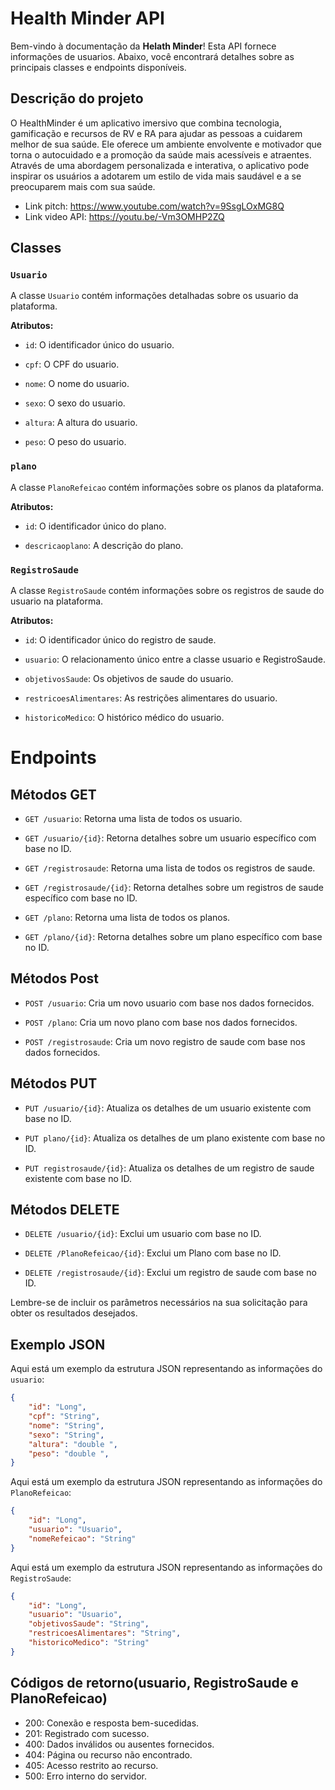 # Health Minder API

Bem-vindo à documentação da **Helath Minder**! Esta API fornece informações de usuarios. Abaixo, você encontrará detalhes sobre as principais classes e endpoints disponíveis.

## Descrição do projeto


O HealthMinder é um aplicativo imersivo que combina tecnologia, gamificação e recursos de RV e RA para ajudar as pessoas a cuidarem melhor de sua saúde. Ele oferece um ambiente envolvente e motivador que torna o autocuidado e a promoção da saúde mais acessíveis e atraentes. Através de uma abordagem personalizada e interativa, o aplicativo pode inspirar os usuários a adotarem um estilo de vida mais saudável e a se preocuparem mais com sua saúde.

- Link pitch: https://www.youtube.com/watch?v=9SsgLOxMG8Q
- Link video API: https://youtu.be/-Vm3OMHP2ZQ

## Classes

### `Usuario`

A classe `Usuario` contém informações detalhadas sobre os usuario da plataforma.

**Atributos:**

- `id`: O identificador único do usuario.

- `cpf`: O CPF do usuario.

- `nome`: O nome do usuario.

- `sexo`: O sexo do usuario.

- `altura`: A altura do usuario.

- `peso`: O peso do usuario.

### `plano`

A classe `PlanoRefeicao` contém informações sobre os planos da plataforma.

**Atributos:**

- `id`: O identificador único do plano.

- `descricaoplano`: A descrição do plano.

### `RegistroSaude`

A classe `RegistroSaude` contém informações sobre os registros de saude do usuario na plataforma.

**Atributos:**

- `id`: O identificador único do registro de saude.

- `usuario`: O relacionamento único entre a classe usuario e RegistroSaude.

- `objetivosSaude`: Os objetivos de saude do usuario.

- `restricoesAlimentares`: As restrições alimentares do usuario.

- `historicoMedico`: O  histórico médico do usuario.

# Endpoints

## Métodos GET

- `GET /usuario`: Retorna uma lista de todos os usuario.
  
- `GET /usuario/{id}`: Retorna detalhes sobre um usuario específico com base no ID.

- `GET /registrosaude`: Retorna uma lista de todos os registros de saude.
  
- `GET /registrosaude/{id}`: Retorna detalhes sobre um registros de saude específico com base no ID.

- `GET /plano`: Retorna uma lista de todos os planos.
  
- `GET /plano/{id}`: Retorna detalhes sobre um plano específico com base no ID.

## Métodos Post
  
- `POST /usuario`: Cria um novo usuario com base nos dados fornecidos.

- `POST /plano`: Cria um novo plano com base nos dados fornecidos.

- `POST /registrosaude`: Cria um novo registro de saude com base nos dados fornecidos.

## Métodos PUT
  
- `PUT /usuario/{id}`: Atualiza os detalhes de um usuario existente com base no ID.

- `PUT plano/{id}`: Atualiza os detalhes de um plano existente com base no ID.

- `PUT registrosaude/{id}`: Atualiza os detalhes de um registro de saude existente com base no ID.

## Métodos DELETE
  
- `DELETE /usuario/{id}`: Exclui um usuario com base no ID.

- `DELETE /PlanoRefeicao/{id}`: Exclui um Plano com base no ID.

- `DELETE /registrosaude/{id}`: Exclui um registro de saude com base no ID.

Lembre-se de incluir os parâmetros necessários na sua solicitação para obter os resultados desejados.

## Exemplo JSON

Aqui está um exemplo da estrutura JSON representando as informações do `usuario`:

```json
{
    "id": "Long",
    "cpf": "String",
    "nome": "String",
    "sexo": "String",
    "altura": "double ",
    "peso": "double ",
}
```

Aqui está um exemplo da estrutura JSON representando as informações do `PlanoRefeicao`:

```json
{
    "id": "Long",
    "usuario": "Usuario",
    "nomeRefeicao": "String"
}
```

Aqui está um exemplo da estrutura JSON representando as informações do `RegistroSaude`:

```json
{
    "id": "Long",
    "usuario": "Usuario",
    "objetivosSaude": "String",
    "restricoesAlimentares": "String",
    "historicoMedico": "String"
}
```

## Códigos de retorno(usuario, RegistroSaude e PlanoRefeicao)

- 200: Conexão e resposta bem-sucedidas.
- 201: Registrado com sucesso.
- 400: Dados inválidos ou ausentes fornecidos.
- 404: Página ou recurso não encontrado.
- 405: Acesso restrito ao recurso.
- 500: Erro interno do servidor.
